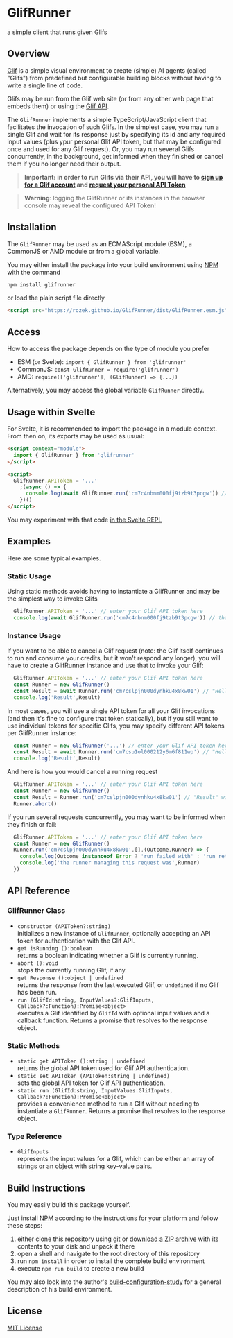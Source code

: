 # GlifRunner #

a simple client that runs given Glifs

## Overview ##

[Glif](https://glif.app/glifs) is a simple visual environment to create (simple) AI agents (called "Glifs") from predefined but configurable building blocks without having to write a single line of code.

Glifs may be run from the Glif web site (or from any other web page that embeds them) or using the [Glif API](https://docs.glif.app/api/getting-started#running-glifs-using-the-simple-api).

The `GlifRunner` implements a simple TypeScript/JavaScript client that facilitates the invocation of such Glifs. In the simplest case, you may run a single Glif and wait for its response just by specifying its id and any required input values (plus ypur personal Glif API token, but that may be configured once and used for any Glif request). Or, you may run several Glifs concurrently, in the background, get informed when they finished or cancel them if you no longer need their output.

> **Important: in order to run Glifs via their API, you will have to [sign up for a Glif account](https://glif.app/signin) and [request your personal API Token](https://glif.app/settings/api-tokens)**

> **Warning**: logging the GlifRunner or its instances in the browser console may reveal the configured API Token!

## Installation ##

The `GlifRunner` may be used as an ECMAScript module (ESM), a CommonJS or AMD module or from a global variable.

You may either install the package into your build environment using [NPM](https://docs.npmjs.com/) with the command

```
npm install glifrunner
```

or load the plain script file directly

```html
<script src="https://rozek.github.io/GlifRunner/dist/GlifRunner.esm.js"></script>
```

## Access ##

How to access the package depends on the type of module you prefer

* ESM (or Svelte): `import { GlifRunner } from 'glifrunner'`
* CommonJS: `const GlifRunner = require('glifrunner')`
* AMD: `require(['glifrunner'], (GlifRunner) => {...})`

Alternatively, you may access the global variable `GlifRunner` directly.

## Usage within Svelte ###

For Svelte, it is recommended to import the package in a module context. From then on, its exports may be used as usual:

```html
<script context="module">
  import { GlifRunner } from 'glifrunner'
</script>

<script>
  GlifRunner.APIToken = '...'
    ;(async () => {
      console.log(await GlifRunner.run('cm7c4nbnm000fj9tzb9t3pcgw')) // that's my "Hello, World!" Glif
    })()
</script>
```

You may experiment with that code [in the Svelte REPL](https://svelte.dev/playground/ae2740d646bb46cc9c95f0fe38a1b25b?version=5.20.2)

## Examples ##

Here are some typical examples.

### Static Usage ###

Using static methods avoids having to instantiate a GlifRunner and may be the simplest way to invoke Glifs

```javascript
  GlifRunner.APIToken = '...' // enter your Glif API token here
  console.log(await GlifRunner.run('cm7c4nbnm000fj9tzb9t3pcgw')) // that's my "Hello, World!" Glif
```

### Instance Usage ###

If you want to be able to cancel a Glif request (note: the Glif itself continues to run and consume your credits, but it won't respond any longer), you will have to create a GlifRunner instance and use that to invoke your Glif:

```javascript
  GlifRunner.APIToken = '...' // enter your Glif API token here
  const Runner = new GlifRunner()
  const Result = await Runner.run('cm7cslpjn000dynhku4x8kw01') // "Hello, Image!" delivering an image
  console.log('Result',Result)
```

In most cases, you will use a single API token for all your Glif invocations (and then it's fine to configure that token statically), but if you still want to use individual tokens for specific Glifs, you may specify different API tokens per GlifRunner instance:

```javascript
  const Runner = new GlifRunner('...') // enter your Glif API token here
  const Result = await Runner.run('cm7csu1ol000212y6m6f811wp') // "Hello, Audio!" delivering an audio file
  console.log('Result',Result)
```

And here is how you would cancel a running request

```javascript
  GlifRunner.APIToken = '...' // enter your Glif API token here
  const Runner = new GlifRunner()
  const Result = Runner.run('cm7cslpjn000dynhku4x8kw01') // "Result" will now be a Promise
  Runner.abort()
```

If you run several requests concurrently, you may want to be informed when they finish or fail:

```javascript
  GlifRunner.APIToken = '...' // enter your Glif API token here
  const Runner = new GlifRunner()
  Runner.run('cm7cslpjn000dynhku4x8kw01',[],(Outcome,Runner) => {
    console.log(Outcome instanceof Error ? 'run failed with' : 'run returned', Outcome)
    console.log('the runner managing this request was',Runner)
  })
```

## API Reference ##

### GlifRunner Class ###

* `constructor (APIToken?:string)`<br>initializes a new instance of `GlifRunner`, optionally accepting an API token for authentication with the Glif API.
* `get isRunning ():boolean`<br>returns a boolean indicating whether a Glif is currently running.
* `abort ():void`<br>stops the currently running Glif, if any.
* `get Response ():object | undefined`<br>returns the response from the last executed Glif, or `undefined` if no Glif has been run.
* `run (GlifId:string, InputValues?:GlifInputs, Callback?:Function):Promise<object>`<br>executes a Glif identified by `GlifId` with optional input values and a callback function. Returns a promise that resolves to the response object.

### Static Methods ###

* `static get APIToken ():string | undefined`<br>returns the global API token used for Glif API authentication.
* `static set APIToken (APIToken:string | undefined)`<br>sets the global API token for Glif API authentication.
* `static run (GlifId:string, InputValues:GlifInputs, Callback?:Function):Promise<object>`<br>provides a convenience method to run a Glif without needing to instantiate a `GlifRunner`. Returns a promise that resolves to the response object.

### Type Reference ###

* `GlifInputs`<br>represents the input values for a Glif, which can be either an array of strings or an object with string key-value pairs.

## Build Instructions ##

You may easily build this package yourself.

Just install [NPM](https://docs.npmjs.com/) according to the instructions for your platform and follow these steps:

1. either clone this repository using [git](https://git-scm.com/) or [download a ZIP archive](https://github.com/rozek/GlifRunner/archive/refs/heads/main.zip) with its contents to your disk and unpack it there 
2. open a shell and navigate to the root directory of this repository
3. run `npm install` in order to install the complete build environment
4. execute `npm run build` to create a new build

You may also look into the author's [build-configuration-study](https://github.com/rozek/build-configuration-study) for a general description of his build environment.

## License ##

[MIT License](LICENSE.md)

